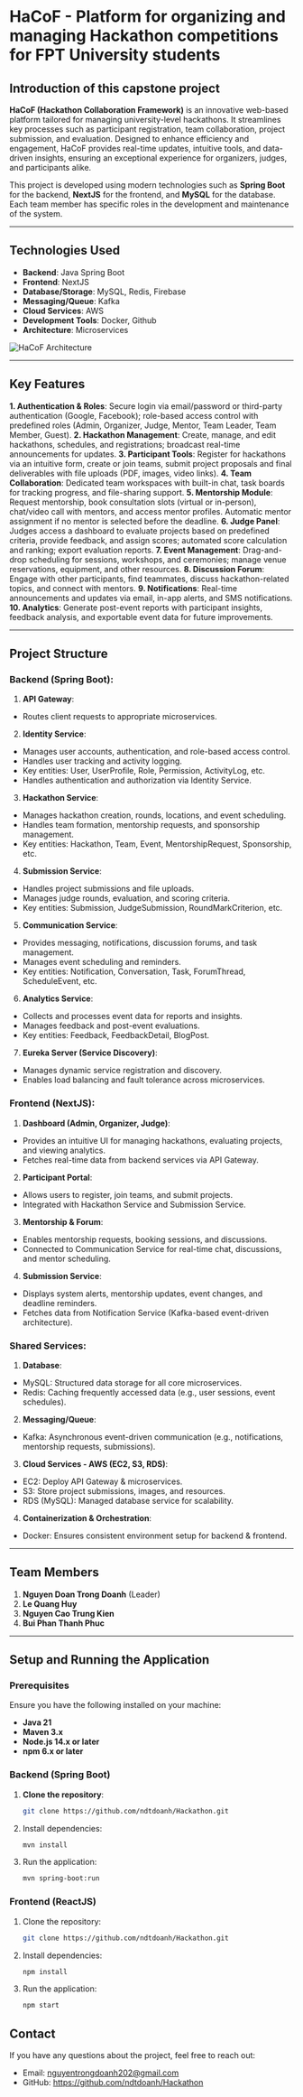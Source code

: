 # HaCoF - Platform for organizing and managing Hackathon competitions for FPT University students

## Introduction of this capstone project

**HaCoF (Hackathon Collaboration Framework)** is an innovative web-based platform tailored for managing university-level hackathons. It streamlines key processes such as participant registration, team collaboration, project submission, and evaluation. Designed to enhance efficiency and engagement, HaCoF provides real-time updates, intuitive tools, and data-driven insights, ensuring an exceptional experience for organizers, judges, and participants alike.

This project is developed using modern technologies such as **Spring Boot** for the backend, **NextJS** for the frontend, and **MySQL** for the database. Each team member has specific roles in the development and maintenance of the system.

--- ---

## Technologies Used

- **Backend**: Java Spring Boot
- **Frontend**: NextJS
- **Database/Storage**: MySQL, Redis, Firebase
- **Messaging/Queue**: Kafka
- **Cloud Services**: AWS
- **Development Tools**: Docker, Github
- **Architecture**: Microservices

![HaCoF Architecture](https://github.com/user-attachments/assets/e8f5ade6-2766-4a5f-bd57-a2e5f78424d0)

---

## Key Features

**1. Authentication & Roles**: Secure login via email/password or third-party authentication (Google, Facebook); role-based access control with predefined roles (Admin, Organizer, Judge, Mentor, Team Leader, Team Member, Guest).
**2. Hackathon Management**: Create, manage, and edit hackathons, schedules, and registrations; broadcast real-time announcements for updates.
**3. Participant Tools**: Register for hackathons via an intuitive form, create or join teams, submit project proposals and final deliverables with file uploads (PDF, images, video links).
**4. Team Collaboration**: Dedicated team workspaces with built-in chat, task boards for tracking progress, and file-sharing support.
**5. Mentorship Module**: Request mentorship, book consultation slots (virtual or in-person), chat/video call with mentors, and access mentor profiles. Automatic mentor assignment if no mentor is selected before the deadline.
**6. Judge Panel**: Judges access a dashboard to evaluate projects based on predefined criteria, provide feedback, and assign scores; automated score calculation and ranking; export evaluation reports.
**7. Event Management**: Drag-and-drop scheduling for sessions, workshops, and ceremonies; manage venue reservations, equipment, and other resources.
**8. Discussion Forum**: Engage with other participants, find teammates, discuss hackathon-related topics, and connect with mentors.
**9. Notifications**: Real-time announcements and updates via email, in-app alerts, and SMS notifications.
**10. Analytics**: Generate post-event reports with participant insights, feedback analysis, and exportable event data for future improvements.

---

## Project Structure

### Backend (Spring Boot):
1. **API Gateway**:
- Routes client requests to appropriate microservices.
2. **Identity Service**:
- Manages user accounts, authentication, and role-based access control.
- Handles user tracking and activity logging.
- Key entities: User, UserProfile, Role, Permission, ActivityLog, etc.
- Handles authentication and authorization via Identity Service.
3. **Hackathon Service**:
- Manages hackathon creation, rounds, locations, and event scheduling.
- Handles team formation, mentorship requests, and sponsorship management.
- Key entities: Hackathon, Team, Event, MentorshipRequest, Sponsorship, etc.
4. **Submission Service**:
- Handles project submissions and file uploads.
- Manages judge rounds, evaluation, and scoring criteria.
- Key entities: Submission, JudgeSubmission, RoundMarkCriterion, etc.
5. **Communication Service**:
- Provides messaging, notifications, discussion forums, and task management.
- Manages event scheduling and reminders.
- Key entities: Notification, Conversation, Task, ForumThread, ScheduleEvent, etc.
6. **Analytics Service**:
- Collects and processes event data for reports and insights.
- Manages feedback and post-event evaluations.
- Key entities: Feedback, FeedbackDetail, BlogPost.
7. **Eureka Server (Service Discovery)**:
- Manages dynamic service registration and discovery.
- Enables load balancing and fault tolerance across microservices.

### Frontend (NextJS):
1. **Dashboard (Admin, Organizer, Judge)**:
- Provides an intuitive UI for managing hackathons, evaluating projects, and viewing analytics.
- Fetches real-time data from backend services via API Gateway.
2. **Participant Portal**:
- Allows users to register, join teams, and submit projects.
- Integrated with Hackathon Service and Submission Service.
3. **Mentorship & Forum**:
- Enables mentorship requests, booking sessions, and discussions.
- Connected to Communication Service for real-time chat, discussions, and mentor scheduling.
4. **Submission Service**:
- Displays system alerts, mentorship updates, event changes, and deadline reminders.
- Fetches data from Notification Service (Kafka-based event-driven architecture).

### Shared Services:
1. **Database**:
- MySQL: Structured data storage for all core microservices.
- Redis: Caching frequently accessed data (e.g., user sessions, event schedules).
2. **Messaging/Queue**:
- Kafka: Asynchronous event-driven communication (e.g., notifications, mentorship requests, submissions).
3. **Cloud Services - AWS (EC2, S3, RDS)**:
- EC2: Deploy API Gateway & microservices.
- S3: Store project submissions, images, and resources.
- RDS (MySQL): Managed database service for scalability.
4. **Containerization & Orchestration**:
- Docker: Ensures consistent environment setup for backend & frontend.

---

## Team Members

1. **Nguyen Doan Trong Doanh** (Leader)
2. **Le Quang Huy**
3. **Nguyen Cao Trung Kien**
4. **Bui Phan Thanh Phuc**

---

## Setup and Running the Application

### Prerequisites

Ensure you have the following installed on your machine:
- **Java 21**
- **Maven 3.x**
- **Node.js 14.x or later**
- **npm 6.x or later**
  
### Backend (Spring Boot)

1. **Clone the repository**:
   ```bash
   git clone https://github.com/ndtdoanh/Hackathon.git
   ```
2. Install dependencies:
   ```bash
   mvn install
   ```
3. Run the application:
   ```bash
   mvn spring-boot:run
   ```

### Frontend (ReactJS)

1. Clone the repository:
   ```bash
   git clone https://github.com/ndtdoanh/Hackathon.git
   ```
2. Install dependencies:
   ```bash
   npm install
   ```
3. Run the application:
   ```bash
   npm start
   ```

## Contact

If you have any questions about the project, feel free to reach out:

- Email: nguyentrongdoanh202@gmail.com
- GitHub: https://github.com/ndtdoanh/Hackathon
